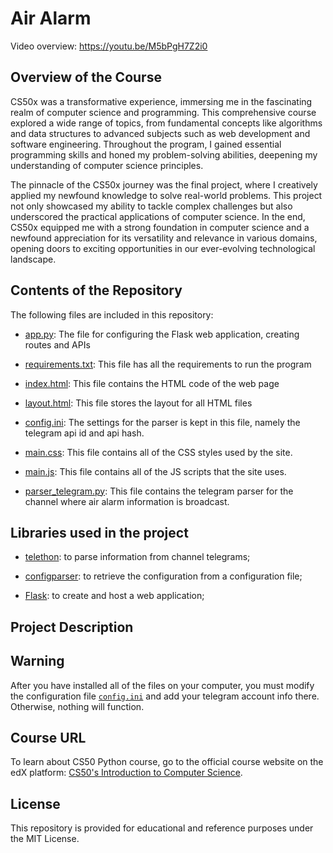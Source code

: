 # Air Alarm

Video overview:  <https://youtu.be/M5bPgH7Z2i0>


## Overview of the Course
CS50x was a transformative experience, immersing me in the fascinating realm of computer science and programming. This comprehensive course explored a wide range of topics, from fundamental concepts like algorithms and data structures to advanced subjects such as web development and software engineering. Throughout the program, I gained essential programming skills and honed my problem-solving abilities, deepening my understanding of computer science principles.

The pinnacle of the CS50x journey was the final project, where I creatively applied my newfound knowledge to solve real-world problems. This project not only showcased my ability to tackle complex challenges but also underscored the practical applications of computer science. In the end, CS50x equipped me with a strong foundation in computer science and a newfound appreciation for its versatility and relevance in various domains, opening doors to exciting opportunities in our ever-evolving technological landscape.


## Contents of the Repository
The following files are included in this repository:

- [app.py](app.py): The file for configuring the Flask web application, creating routes and APIs

- [requirements.txt](requirements.txt): This file has all the requirements to run the program

- [index.html](templates/index.html): This file contains the HTML code of the web page

- [layout.html](templates/layout.html): This file stores the layout for all HTML files

- [config.ini](static/config/config.ini): The settings for the parser is kept in this file, namely the telegram api id and api hash.
  
- [main.css](static/css/main.css): This file contains all of the CSS styles used by the site.
  
- [main.js](static/js/main.js): This file contains all of the JS scripts that the site uses.
  
- [parser_telegram.py](static/python/parser_telegram.py): This file contains the telegram parser for the channel where air alarm information is broadcast.


## Libraries used in the project
- [telethon](https://docs.telethon.dev/en/stable/): to parse information from channel telegrams;

- [configparser](https://docs.python.org/3/library/configparser.html): to retrieve the configuration from a configuration file;

- [Flask](https://flask.palletsprojects.com/en/3.0.x/): to create and host a web application;


## Project Description



## Warning

After you have installed all of the files on your computer, you must modify the configuration file [`config.ini`](static/config/config.ini) and add your telegram account info there. Otherwise, nothing will function.


## Course URL

To learn about CS50 Python course, go to the official course website on the edX platform: [CS50's Introduction to Computer Science](https://www.edx.org/learn/computer-science/harvard-university-cs50-s-introduction-to-computer-science).


## License

This repository is provided for educational and reference purposes under the MIT License.
